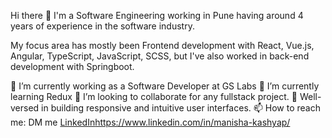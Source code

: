 Hi there 👋
I'm a Software Engineering working in Pune having around 4 years of experience in the software industry.

My focus area has mostly been Frontend development with React, Vue.js, Angular, TypeScript, JavaScript, SCSS, but I've also worked in back-end development with Springboot.

🔭 I’m currently working as a Software Developer at GS Labs
🌱 I’m currently learning Redux
👯 I’m looking to collaborate for any fullstack project.
💬 Well-versed in building responsive and intuitive user interfaces.
📫 How to reach me: DM me [LinkedIn](https://www.linkedin.com/in/manisha-kashyap/)https://www.linkedin.com/in/manisha-kashyap/
